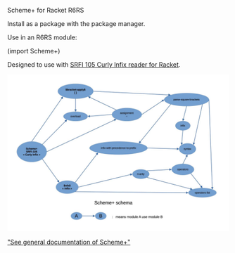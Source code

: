 Scheme+ for Racket R6RS


Install as a package with the package manager.

Use in an R6RS module:

(import Scheme+)

Designed to use with [SRFI 105 Curly Infix reader for Racket](https://github.com/damien-mattei/SRFI-105-for-Racket).

![Scheme+ schema](schema-scheme+.jpg "Scheme+ schema")

["See general documentation of Scheme+"](https://github.com/damien-mattei/Scheme-PLUS-for-Racket/blob/gh-pages/README.md)